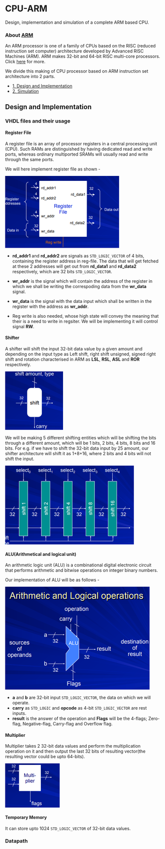 # CPU-ARM
Design, implementation and simulation of a complete ARM based CPU.

### About [ARM](https://www.arm.com/)

An ARM processor is one of a family of CPUs based on the RISC (reduced instruction set computer) architecture developed by Advanced RISC Machines (ARM). ARM makes 32-bit and 64-bit RISC multi-core processors. Click [here](https://en.wikipedia.org/wiki/ARM_architecture) for more.

We divide this making of CPU processor based on ARM instruction set architecture into 2 parts.

- <a href="#part1">1. Design and Implementation</a>
- <a href="#part2">2. Simulation</a>

## Design and Implementation

### VHDL files and their usage

#### Register File

A register file is an array of processor registers in a central processing unit (CPU). Such RAMs are distinguished by having dedicated read and write ports, whereas ordinary multiported SRAMs will usually read and write through the same ports.

We will here implement register file as shown -

![register file](img/regi2ports.png)

- **rd_addr1** and **rd_addr2** are signals as `STD_LOGIC_VECTOR` of 4 bits, containing the register address in reg-file. The data that will get fetched at these 2 addresses will get out from **rd_data1** and **rd_data2** respectively, which are 32 bits `STD_LOGIC_VECTOR`.

- **wr_addr** is the signal which will contain the address of the register in which we shall be writing the correspoding data from the **wr_data** signal.

- **wr_data** is the signal with the data input which shall be written in the register with the address as **wr_addr**.

- Reg write is also needed, whose high state will convey the meaning that their is a need to write in regsiter. We will be implementing it will control signal **RW**. 


#### Shifter

A shifter will shift the input 32-bit data value by a given amount and depending on the input type as Left shift, right shift unsigned, signed right shift and rotation characterised in ARM as **LSL**, **RSL**, **ASL** and **ROR** respectively.

![Shifter](img/shift.png)

We will be making 5 different shifting entities which will be shifting the bits through a different amount, which will be 1 bits, 2 bits, 4 bits, 8 bits and 16 bits. For e.g. if we have to shift the 32-bit data input by 25 amount, our shifter architecture will shift it as 1+8+16, where 2 bits and 4 bits will not shift the input.

![shift-entities](img/shifting.png)


#### ALU(Arithmetical and logical unit)

An arithmetic logic unit (ALU) is a combinational digital electronic circuit that performs arithmetic and bitwise operations on integer binary numbers. 

Our implementation of ALU will be as follows -

![ALU](img/alu.png)

- **a** and **b** are 32-bit input `STD_LOGIC_VECTOR`, the data on which we will operate.
- **carry** as `STD_LOGIC` and **opcode** as 4-bit `STD_LOGIC_VECTOR` are rest inputs.
- **result** is the answer of the operation and **Flags** will be the 4-flags; Zero-flag, Negative-flag, Carry-flag and Overflow flag.

#### Multiplier

Multiplier takes 2 32-bit data values and perform the multiplication operation on it and then output the last 32 bits of resulting vector(the resulting vector could be upto 64-bits).

![Multiplier](img/multi.png)

#### Temporary Memory

It can store upto 1024 `STD_LOGIC_VECTOR` of 32-bit data values.

### Datapath
